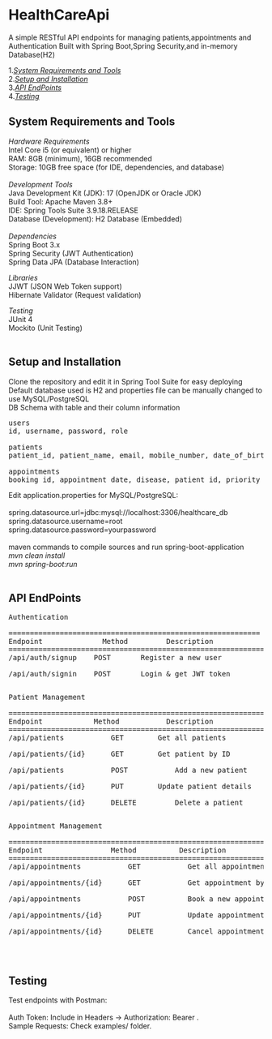 # HealthCareApi
A simple RESTful API endpoints for managing patients,appointments and Authentication
Built with Spring Boot,Spring Security,and in-memory Database(H2)

1.[_System Requirements and Tools_](https://github.com/karthik21-504/HealthCareApi/README.md#system-requirements-and-tools)<br/>
2.[_Setup and Installation_](https://github.com/karthik21-504/HealthCareApi/README.md#setup-and-installation-)<br/>
3.[_API EndPoints_](https://github.com/karthik21-504/HealthCareApi/README.md#api-endpoints) <br/>
4.[_Testing_](https://github.com/karthik21-504/HealthCareApi/README.md#testing)<br/>

## **System Requirements and Tools**<br/>
_Hardware Requirements_ <br/>
Intel Core i5 (or equivalent) or higher<br/>
RAM: 8GB (minimum), 16GB recommended<br/>
Storage: 10GB free space (for IDE, dependencies, and database)<br/>
<br/>
_Development Tools_ <br/>
Java Development Kit (JDK): 17 (OpenJDK or Oracle JDK)<br/>
Build Tool: Apache Maven 3.8+<br/>
IDE: Spring Tools Suite 3.9.18.RELEASE<br/>
Database (Development): H2 Database (Embedded)<br/>
<br/>
_Dependencies_ <br/>
Spring Boot 3.x<br/>
Spring Security (JWT Authentication)<br/>
Spring Data JPA (Database Interaction)<br/>

_Libraries_ <br/>
JJWT (JSON Web Token support)<br/>
Hibernate Validator (Request validation)<br/>

_Testing_ <br/>
JUnit 4<br/>
Mockito (Unit Testing)<br/>
<br/>

## **Setup and Installation** <br/>
Clone the repository and edit it in Spring Tool Suite for easy deploying<br/>
Default database used is H2 and properties file can be manually changed to use MySQL/PostgreSQL<br/>
DB Schema with table and their column information<br/>
<pre>
users
id, username, password, role

patients
patient_id, patient_name, email, mobile_number, date_of_birth

appointments
booking_id, appointment_date, disease, patient_id, priority
</pre>

Edit application.properties for MySQL/PostgreSQL:<br/>
<br/>
spring.datasource.url=jdbc:mysql://localhost:3306/healthcare_db<br/>
spring.datasource.username=root<br/>
spring.datasource.password=yourpassword<br/>
<br/>
maven commands to compile sources and run spring-boot-application<br/>
_mvn clean install<br/>
mvn spring-boot:run<br/>_
<br/>


## **API EndPoints**<br/>

<pre>
Authentication<br/>
===========================================================
Endpoint              Method	     Description    
============================================================
/api/auth/signup	POST	   Register a new user<br/>
/api/auth/signin	POST	   Login & get JWT token<br/>
</pre>
<pre>
Patient Management<br/>
============================================================
Endpoint	        Method	         Description
=============================================================
/api/patients           GET	       Get all patients<br/>
/api/patients/{id}      GET	       Get patient by ID<br/>
/api/patients           POST	       Add a new patient<br/>
/api/patients/{id}      PUT	       Update patient details<br/>
/api/patients/{id}      DELETE	       Delete a patient<br/>
</pre>
<pre>
Appointment Management<br/>
=====================================================================
Endpoint	            Method	        Description
======================================================================
/api/appointments           GET           Get all appointments<br/>
/api/appointments/{id}      GET           Get appointment by ID<br/>
/api/appointments           POST          Book a new appointment<br/>
/api/appointments/{id}      PUT           Update appointment<br/>
/api/appointments/{id}      DELETE        Cancel appointment<br/>
</pre>
<br/>

## **Testing**<br/>

Test endpoints with Postman:<br/>
<br/>
Auth Token: Include in Headers → Authorization: Bearer <token>.<br/>
Sample Requests: Check examples/ folder.<br/>

